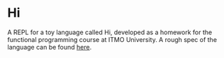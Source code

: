 # Hi

A REPL for a toy language called Hi, developed as a homework for the functional programming course at ITMO University. A rough spec of the language can be found [here](spec.md).
